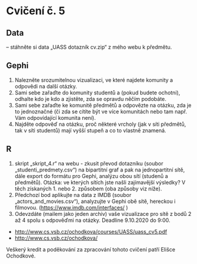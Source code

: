 # Cvičení č. 5

## Data 
– stáhněte si data „UASS dotazník cv.zip“ z mého webu k předmětu.

## Gephi
1. Nalezněte srozumitelnou vizualizaci, ve které najdete komunity a odpovědi na další otázky.
2. Sami sebe zařaďte do komunity studentů a (pokud budete ochotni), odhalte kdo je kdo a zjistěte, zda se opravdu něčím podobáte.
3. Sami sebe zařaďte ke komunitě předmětů a odpovězte na otázku, zda je to jednoznačné (či zda se cítíte být ve více komunitách nebo tam např. Vám odpovídající komunita není).
4. Najděte odpověď na otázku, proč některé vrcholy (jak v síti předmětů, tak v síti studentů) mají vyšší stupeň a co to vlastně znamená. 

## R 
1. skript „skript_4.r“ na webu - zkusit převod dotazníku (soubor „studenti_predmety.csv“) na bipartitní graf a pak na jednopartitní sítě, dále export do formátu pro Gephi, analýzu obou sítí (studenů a předmětů). Otázka: ve kterých sítích jste našli zajímavější výsledky? V těch získaných 1. nebo 2. způsobem (oba způsoby viz níže).
2. Předchozí bod aplikujte na data z IMDB (soubor „actors_and_movies.csv“), analyzujte v Gephi obě sítě, hereckou i filmovou. (https://www.imdb.com/interfaces/ )
3. Odevzdáte (mailem jako jeden archiv) vaše vizualizace pro sítě z bodů 2 až 4 spolu s odpověďmi na otázky. Deadline 9.10.2020 do 9:00.

* http://www.cs.vsb.cz/ochodkova/courses/UASS/uass_cv5.pdf
* http://www.cs.vsb.cz/ochodkova/

Veškerý kredit a poděkování za zpracování tohoto cvičení patří Elišce Ochodkové.
